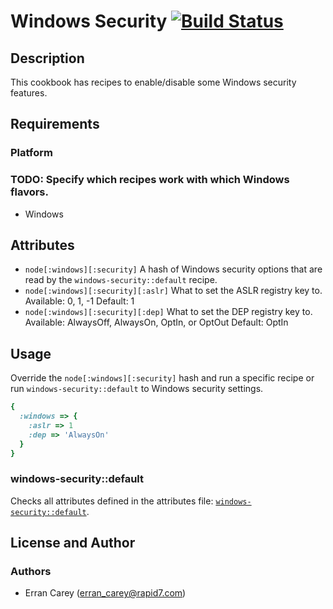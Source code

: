 # Windows Security [![Build Status](https://secure.travis-ci.org/rapid7-cookbooks/windows-security.png)](http://travis-ci.org/rapid7-cookbooks/windows-security)
## Description
This cookbook has recipes to enable/disable some Windows security features.

## Requirements
### Platform
### TODO: Specify which recipes work with which Windows flavors.
* Windows

## Attributes
* `node[:windows][:security]` A hash of Windows security options that are read by the `windows-security::default` recipe.
* `node[:windows][:security][:aslr]` What to set the ASLR registry key to. Available: 0, 1, -1 Default: 1
* `node[:windows][:security][:dep]` What to set the DEP registry key to. Available: AlwaysOff, AlwaysOn, OptIn, or OptOut Default: OptIn
 
## Usage
Override the `node[:windows][:security]` hash and run a specific recipe or run `windows-security::default` to Windows security settings.

```ruby
{
  :windows => {
    :aslr => 1
    :dep => 'AlwaysOn'
  }
}
```

### windows-security::default
Checks all attributes defined in the attributes file: [`windows-security::default`](https://github.com/rapid7-cookbooks/rapid7-windows/blob/master/attributes/default.rb).

## License and Author
### Authors
* Erran Carey (erran_carey@rapid7.com)
